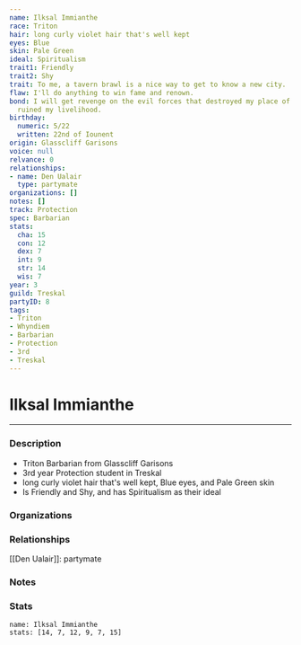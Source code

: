 ```yaml
---
name: Ilksal Immianthe
race: Triton
hair: long curly violet hair that's well kept
eyes: Blue
skin: Pale Green
ideal: Spiritualism
trait1: Friendly
trait2: Shy
trait: To me, a tavern brawl is a nice way to get to know a new city.
flaw: I'll do anything to win fame and renown.
bond: I will get revenge on the evil forces that destroyed my place of business and
  ruined my livelihood.
birthday:
  numeric: 5/22
  written: 22nd of Iounent
origin: Glasscliff Garisons
voice: null
relvance: 0
relationships:
- name: Den Ualair
  type: partymate
organizations: []
notes: []
track: Protection
spec: Barbarian
stats:
  cha: 15
  con: 12
  dex: 7
  int: 9
  str: 14
  wis: 7
year: 3
guild: Treskal
partyID: 8
tags:
- Triton
- Whyndiem
- Barbarian
- Protection
- 3rd
- Treskal
---
```

# Ilksal Immianthe
---
### Description
- Triton Barbarian from Glasscliff Garisons
- 3rd year Protection student in Treskal
- long curly violet hair that's well kept, Blue eyes, and Pale Green skin
- Is Friendly and Shy, and has Spiritualism as their ideal

### Organizations

### Relationships
[[Den Ualair]]: partymate

### Notes

### Stats
```statblock
name: Ilksal Immianthe
stats: [14, 7, 12, 9, 7, 15]
```